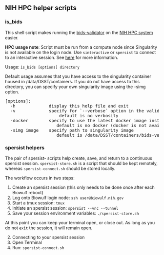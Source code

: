 ## NIH HPC helper scripts

### is_bids

This shell script makes running the [bids-validator](https://github.com/bids-standard/bids-validator) on the [NIH HPC system](https://hpc.nih.gov) easier.

**HPC usage note**: Script must be run from a compute node since Singularity is not available on the login node. Use `sinteractive` or `spersist` to connect to an interactive session. See [here](https://hpc.nih.gov/docs/userguide.html) for more information.


Usage: `is_bids [options] directory`

Default usage assumes that you have access to the singularity container housed
in /data/DSST/containers. If you do not have access to this directory, you can
specify your own singularity image using the -simg option.

<pre>
[options]:  
  -h             display this help file and exit  
  -v             specify for `--verbose` option in the validator  
                     default is no verbosity  
  -docker        specify to use the latest docker image instead of singularity    
                    default is no docker (docker is not available on the HPC)  
  -simg image    specify path to singularity image  
                    default is /data/DSST/containers/bids-validator-1.2.5.simg  
</pre>

### spersist helpers

The pair of spersist- scripts help create, save, and return to a continuous spersist session.
`spersist-store.sh` is a script that should be kept remotely, whereas `spersist-connect.sh` should be stored locally.

The workflow occurs in two steps:

1. Create an spersist session (this only needs to be done once after each Biowulf reboot)
  1. Log onto Biowulf login node: `ssh user@biowulf.nih.gov`
  2. Start a tmux session: `tmux`
  3. Initiate an spersist session: `spersist --vnc --tunnel`
  4. Save your session environment variables: `./spersist-store.sh`

  At this point you can keep your terminal open, or close out. As long as you do not `exit` the session, it will remain open.

2. Connecting to your spersist session
  1. Open Terminal
  2. Run: `spersist-connect.sh`